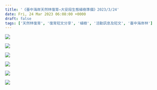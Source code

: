 ```yaml
---
title: '《臺中海岸天然林復育—大安段生態植樹準備》2023/3/24'
date: Fri, 24 Mar 2023 06:08:00 +0000
draft: false
tags: ['天然林復育', '復育短文分享', '植樹', '活動訊息及短文', '臺中海岸林']
---
```


![](https://www.reforestation.tw/wp-content/uploads/2023/06/20230324-臺中海岸天然林復育—大安段生態植樹準備-1024x577.jpg)

![](https://www.reforestation.tw/wp-content/uploads/2023/06/20230324-臺中海岸天然林復育—大安段生態植樹準備3-1024x577.jpg)

![](https://www.reforestation.tw/wp-content/uploads/2023/06/20230324-臺中海岸天然林復育—大安段生態植樹準備4-1024x577.jpg)

![](https://www.reforestation.tw/wp-content/uploads/2023/06/20230324-臺中海岸天然林復育—大安段生態植樹準備5-1024x577.jpg)

![](https://www.reforestation.tw/wp-content/uploads/2023/06/20230324-臺中海岸天然林復育—大安段生態植樹準備6-1024x577.jpg)

![](https://www.reforestation.tw/wp-content/uploads/2023/06/20230324-臺中海岸天然林復育—大安段生態植樹準備7-1024x577.jpg)